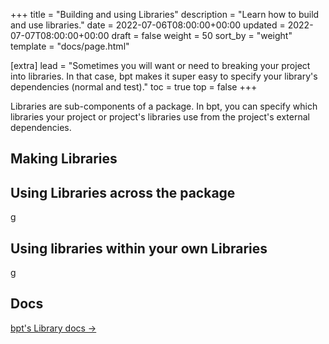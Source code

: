 +++
title = "Building and using Libraries"
description = "Learn how to build and use libraries."
date = 2022-07-06T08:00:00+00:00
updated = 2022-07-07T08:00:00+00:00
draft = false
weight = 50
sort_by = "weight"
template = "docs/page.html"

[extra]
lead = "Sometimes you will want or need to breaking your project into libraries. In that case, bpt makes it super easy to specify your library's dependencies (normal and test)."
toc = true
top = false
+++

Libraries are sub-components of a package. In bpt, you can specify which libraries your project or project's libraries use from the project's external dependencies.

## Making Libraries



## Using Libraries across the package

g

## Using libraries within your own Libraries

g

## Docs

 [bpt's Library docs →](https://bpt.pizza/docs/latest/guide/libraries.html)
